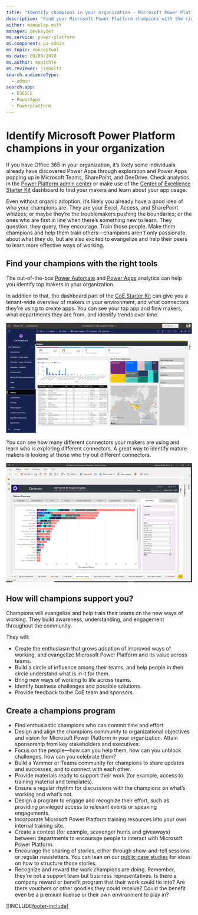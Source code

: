 ```yaml
---
title: "Identify champions in your organization - Microsoft Power Platform | MicrosoftDocs"
description: "Find your Microsoft Power Platform champions with the right tools, and learn how they can support you."
author: manuelap-msft
manager: devkeydet
ms.service: power-platform
ms.component: pa-admin
ms.topic: conceptual
ms.date: 09/09/2020
ms.author: mapichle
ms.reviewer: jimholtz
search.audienceType: 
  - admin
search.app: 
  - D365CE
  - PowerApps
  - Powerplatform
---
```

# Identify Microsoft Power Platform champions in your organization

If you have Office 365 in your organization, it’s likely some individuals already have discovered Power Apps through exploration and Power Apps popping up in Microsoft Teams, SharePoint, and OneDrive. Check analytics in the [Power Platform admin center](https://aka.ms/ppac) or make use of the [Center of Excellence Starter Kit](../coe/starter-kit.md) dashboard to find your makers and learn about your app usage.

Even without organic adoption, it’s likely you already have a good idea of who your champions are. They are your Excel, Access, and SharePoint whizzes; or maybe they’re the troublemakers pushing the boundaries; or the ones who are first in line when there’s something new to learn. They question, they query, they encourage. Train those people. Make them champions and help them train others—champions aren't only passionate about what they do, but are also excited to evangelize and help their peers to learn more effective ways of working.

## Find your champions with the right tools

The out-of-the-box [Power Automate](../../admin/analytics-flow.md) and [Power Apps](../../admin/analytics-powerapps.md) analytics can help you identify top makers in your organization.

In addition to that, the dashboard part of the [CoE Starter Kit](../coe/starter-kit.md) can give you a tenant-wide overview of makers in your environment, and what connectors they're using to create apps. You can see your top app and flow makers, what departments they are from, and identify trends over time.

![CoE Starter Kit maker dashboard](../coe/media/pb-10.png "CoE Starter Kit Maker Dashboard")

You can see how many different connectors your makers are using and learn who is exploring different connectors. A great way to identify mature makers is looking at those who try out different connectors.

![CoE Starter Kit app maker insights](media/coe-pb1.png "CoE Starter Kit app maker insights")

## How will champions support you?

Champions will evangelize and help train their teams on the new ways of working. They build awareness, understanding, and engagement throughout the community.

They will:

- Create the enthusiasm that grows adoption of improved ways of working, and evangelize Microsoft Power Platform and its value across teams.
- Build a circle of influence among their teams, and help people in their circle understand what is in it for them.
- Bring new ways of working to life across teams.
- Identify business challenges and possible solutions.
- Provide feedback to the CoE team and sponsors.

## Create a champions program

- Find enthusiastic champions who can commit time and effort.
- Design and align the champions community to organizational objectives and vision for Microsoft Power Platform in your organization. Attain sponsorship from key stakeholders and executives.
- Focus on the people—how can you help them, how can you unblock challenges, how can you celebrate them?
- Build a Yammer or Teams community for champions to share updates and successes, and to connect with each other.
- Provide materials ready to support their work (for example, access to training material and templates).
- Ensure a regular rhythm for discussions with the champions on what’s working and what’s not.
- Design a program to engage and recognize their effort, such as providing privileged access to relevant events or speaking engagements.
- Incorporate Microsoft Power Platform training resources into your own internal training site.
- Create a contest (for example, scavenger hunts and giveaways) between departments to encourage people to interact with Microsoft Power Platform.
- Encourage the sharing of stories, either through show-and-tell sessions or regular newsletters. You can lean on our [public case studies](https://powerapps.microsoft.com/blog/category/case-studies/) for ideas on how to structure those stories.
- Recognize and reward the work champions are doing. Remember, they're not a support team but business representatives. Is there a company reward or benefit program that their work could tie into? Are there vouchers or other goodies they could receive? Could the benefit even be a premium license or their own environment to play in?


[!INCLUDE[footer-include](../../includes/footer-banner.md)]